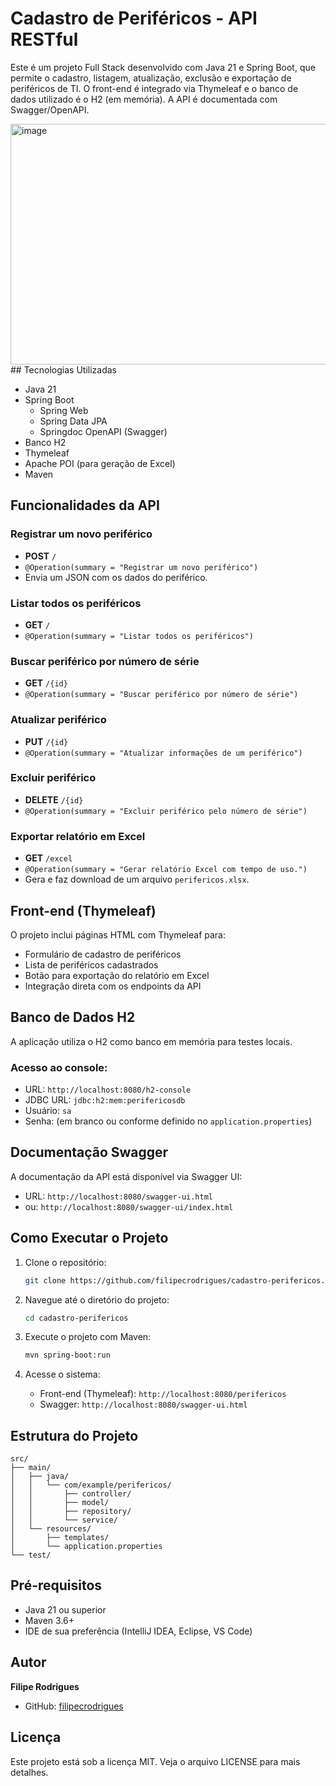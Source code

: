 # Cadastro de Periféricos - API RESTful

Este é um projeto Full Stack desenvolvido com Java 21 e Spring Boot, que permite o cadastro, listagem, atualização, exclusão e exportação de periféricos de TI. O front-end é integrado via Thymeleaf e o banco de dados utilizado é o H2 (em memória). A API é documentada com Swagger/OpenAPI.


<img width="1517" height="385" alt="image" src="https://github.com/user-attachments/assets/2ea24c3a-07e6-4e48-8a23-73b6d32e4a21" />
## Tecnologias Utilizadas

- Java 21
- Spring Boot
  - Spring Web
  - Spring Data JPA
  - Springdoc OpenAPI (Swagger)
- Banco H2
- Thymeleaf
- Apache POI (para geração de Excel)
- Maven

## Funcionalidades da API

### Registrar um novo periférico
- **POST** `/`
- `@Operation(summary = "Registrar um novo periférico")`
- Envia um JSON com os dados do periférico.

### Listar todos os periféricos
- **GET** `/`
- `@Operation(summary = "Listar todos os periféricos")`

### Buscar periférico por número de série
- **GET** `/{id}`
- `@Operation(summary = "Buscar periférico por número de série")`

### Atualizar periférico
- **PUT** `/{id}`
- `@Operation(summary = "Atualizar informações de um periférico")`

### Excluir periférico
- **DELETE** `/{id}`
- `@Operation(summary = "Excluir periférico pelo número de série")`

### Exportar relatório em Excel
- **GET** `/excel`
- `@Operation(summary = "Gerar relatório Excel com tempo de uso.")`
- Gera e faz download de um arquivo `perifericos.xlsx`.

## Front-end (Thymeleaf)

O projeto inclui páginas HTML com Thymeleaf para:
- Formulário de cadastro de periféricos
- Lista de periféricos cadastrados
- Botão para exportação do relatório em Excel
- Integração direta com os endpoints da API

## Banco de Dados H2

A aplicação utiliza o H2 como banco em memória para testes locais.

### Acesso ao console:
- URL: `http://localhost:8080/h2-console`
- JDBC URL: `jdbc:h2:mem:perifericosdb`
- Usuário: `sa`
- Senha: (em branco ou conforme definido no `application.properties`)

## Documentação Swagger

A documentação da API está disponível via Swagger UI:
- URL: `http://localhost:8080/swagger-ui.html`
- ou: `http://localhost:8080/swagger-ui/index.html`

## Como Executar o Projeto

1. Clone o repositório:
   ```bash
   git clone https://github.com/filipecrodrigues/cadastro-perifericos.git
   ```

2. Navegue até o diretório do projeto:
   ```bash
   cd cadastro-perifericos
   ```

3. Execute o projeto com Maven:
   ```bash
   mvn spring-boot:run
   ```

4. Acesse o sistema:
   - Front-end (Thymeleaf): `http://localhost:8080/perifericos`
   - Swagger: `http://localhost:8080/swagger-ui.html`

## Estrutura do Projeto

```
src/
├── main/
│   ├── java/
│   │   └── com/example/perifericos/
│   │       ├── controller/
│   │       ├── model/
│   │       ├── repository/
│   │       └── service/
│   └── resources/
│       ├── templates/
│       └── application.properties
└── test/
```

## Pré-requisitos

- Java 21 ou superior
- Maven 3.6+
- IDE de sua preferência (IntelliJ IDEA, Eclipse, VS Code)


## Autor

**Filipe Rodrigues**
- GitHub: [filipecrodrigues](https://github.com/filipecrodrigues)

## Licença

Este projeto está sob a licença MIT. Veja o arquivo LICENSE para mais detalhes.
